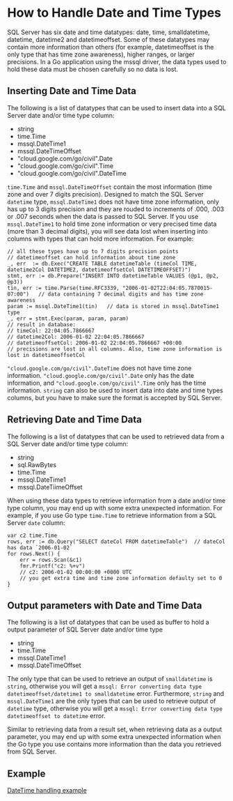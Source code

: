 # How to Handle Date and Time Types

SQL Server has six date and time datatypes: date, time, smalldatetime, datetime, datetime2 and datetimeoffset. Some of these datatypes may contain more information than others (for example, datetimeoffset is the only type that has time zone awareness), higher ranges, or larger precisions. In a Go application using the mssql driver, the data types used to hold these data must be chosen carefully so no data is lost.

## Inserting Date and Time Data

The following is a list of datatypes that can be used to insert data into a SQL Server date and/or time type column:
- string
- time.Time
- mssql.DateTime1
- mssql.DateTimeOffset
- "cloud.google.com/go/civil".Date
- "cloud.google.com/go/civil".Time
- "cloud.google.com/go/civil".DateTime

`time.Time` and `mssql.DateTimeOffset` contain the most information (time zone and over 7 digits precision). Designed to match the SQL Server `datetime` type, `mssql.DateTime1` does not have time zone information, only has up to 3 digits precision and they are rouded to increments of .000, .003 or .007 seconds when the data is passed to SQL Server. If you use `mssql.DateTime1` to hold time zone information or very precised time data (more than 3 decimal digits), you will see data lost when inserting into columns with types that can hold more information. For example:

```
// all these types have up to 7 digits precision points
// datetimeoffset can hold information about time zone
_, err  := db.Exec("CREATE TABLE datetimeTable (timeCol TIME, datetime2Col DATETIME2, datetimeoffsetCol DATETIMEOFFSET)")
stmt, err := db.Prepare("INSERT INTO datetimeTable VALUES (@p1, @p2, @p3))
tin, err := time.Parse(time.RFC3339, "2006-01-02T22:04:05.7870015-07:00")   // data containing 7 decimal digits and has time zone awareness
param := mssql.DateTime1(tin)   // data is stored in mssql.DateTime1 type
_, err = stmt.Exec(param, param, param)
// result in database:
// timeCol: 22:04:05.7866667
// datetime2Col: 2006-01-02 22:04:05.7866667
// datetimeoffsetCol: 2006-01-02 22:04:05.7866667 +00:00
// precisions are lost in all columns. Also, time zone information is lost in datetimeoffsetCol
```

 `"cloud.google.com/go/civil".DateTime` does not have time zone information. `"cloud.google.com/go/civil".Date` only has the date information, and `"cloud.google.com/go/civil".Time` only has the time information. `string` can also be used to insert data into date and time types columns, but you have to make sure the format is accepted by SQL Server.

## Retrieving Date and Time Data

The following is a list of datatypes that can be used to retrieved data from a SQL Server date and/or time type column:
- string
- sql.RawBytes
- time.Time
- mssql.DateTime1
- mssql.DateTiimeOffset

When using these data types to retrieve information from a date and/or time type column, you may end up with some extra unexpected information. For example, if you use Go type `time.Time` to retrieve information from a SQL Server `date` column:

```
var c2 time.Time
rows, err := db.Query("SELECT dateCol FROM datetimeTable")  // dateCol has data `2006-01-02`
for rows.Next() {
    err = rows.Scan(&c1)
    fmr.Printf("c2: %+v")
    // c2: 2006-01-02 00:00:00 +0000 UTC
    // you get extra time and time zone information defaulty set to 0
}
```

## Output parameters with Date and Time Data

The following is a list of datatypes that can be used as buffer to hold a output parameter of SQL Server date and/or time type
- string
- time.Time
- mssql.DateTime1
- mssql.DateTimeOffset

The only type that can be used to retrieve an output of `smalldatetime` is `string`, otherwise you will get a `mssql: Error converting data type datetimeoffset/datetime1 to smalldatetime` error. Furthermore, `string` and `mssql.DateTime1` are the only types that can be used to retrieve output of `datetime` type, otherwise you will get a `mssql: Error converting data type datetimeoffset to datetime` error.

Similar to retrieving data from a result set, when retrieving data as a output parameter, you may end up with some extra unexpected information when the Go type you use contains more information than the data you retrieved from SQL Server.

## Example
[DateTime handling example](../datetimeoffset_example_test.go)